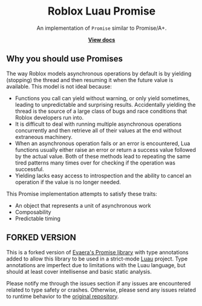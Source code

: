 <div align="center">
	<h1>Roblox Luau Promise</h1>
	<p>An implementation of <code>Promise</code> similar to Promise/A+.</p>
	<a href="https://eryn.io/roblox-lua-promise/"><strong>View docs</strong></a>
</div>
<!--moonwave-hide-before-this-line-->

## Why you should use Promises

The way Roblox models asynchronous operations by default is by yielding (stopping) the thread and then resuming it when the future value is available. This model is not ideal because:

- Functions you call can yield without warning, or only yield sometimes, leading to unpredictable and surprising results. Accidentally yielding the thread is the source of a large class of bugs and race conditions that Roblox developers run into.
- It is difficult to deal with running multiple asynchronous operations concurrently and then retrieve all of their values at the end without extraneous machinery.
- When an asynchronous operation fails or an error is encountered, Lua functions usually either raise an error or return a success value followed by the actual value. Both of these methods lead to repeating the same tired patterns many times over for checking if the operation was successful.
- Yielding lacks easy access to introspection and the ability to cancel an operation if the value is no longer needed.

This Promise implementation attempts to satisfy these traits:

* An object that represents a unit of asynchronous work
* Composability
* Predictable timing

## FORKED VERSION

This is a forked version of [Evaera's Promise library](https://github.com/evaera/roblox-lua-promise) with type annotations added to allow this library to be used in a strict-mode [Luau](https://luau-lang.org) project. Type annotations are imperfect due to limitations with the Luau language, but should at least cover intellisense and basic static analysis.

Please notify me through the issues section if any issues are encountered related to type safety or crashes. Otherwise, please send any issues related to runtime behavior to the [original repository](https://github.com/evaera/roblox-lua-promise).